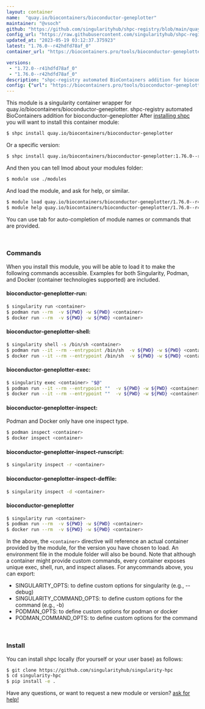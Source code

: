 ```yaml
---
layout: container
name:  "quay.io/biocontainers/bioconductor-geneplotter"
maintainer: "@vsoch"
github: "https://github.com/singularityhub/shpc-registry/blob/main/quay.io/biocontainers/bioconductor-geneplotter/container.yaml"
config_url: "https://raw.githubusercontent.com/singularityhub/shpc-registry/main/quay.io/biocontainers/bioconductor-geneplotter/container.yaml"
updated_at: "2023-05-19 03:12:37.375923"
latest: "1.76.0--r42hdfd78af_0"
container_url: "https://biocontainers.pro/tools/bioconductor-geneplotter"

versions:
 - "1.72.0--r41hdfd78af_0"
 - "1.76.0--r42hdfd78af_0"
description: "shpc-registry automated BioContainers addition for bioconductor-geneplotter"
config: {"url": "https://biocontainers.pro/tools/bioconductor-geneplotter", "maintainer": "@vsoch", "description": "shpc-registry automated BioContainers addition for bioconductor-geneplotter", "latest": {"1.76.0--r42hdfd78af_0": "sha256:046ff86ff260f35aca16ef4a8bfbd9df936459cb6863e0784df5821550682a80"}, "tags": {"1.72.0--r41hdfd78af_0": "sha256:c8e2f7c835d703fd2acc94d3301eeb3054481bf2499ca27e7cf9ac03bb1fb4c1", "1.76.0--r42hdfd78af_0": "sha256:046ff86ff260f35aca16ef4a8bfbd9df936459cb6863e0784df5821550682a80"}, "docker": "quay.io/biocontainers/bioconductor-geneplotter"}
---
```


This module is a singularity container wrapper for quay.io/biocontainers/bioconductor-geneplotter.
shpc-registry automated BioContainers addition for bioconductor-geneplotter
After [installing shpc](#install) you will want to install this container module:


```bash
$ shpc install quay.io/biocontainers/bioconductor-geneplotter
```

Or a specific version:

```bash
$ shpc install quay.io/biocontainers/bioconductor-geneplotter:1.76.0--r42hdfd78af_0
```

And then you can tell lmod about your modules folder:

```bash
$ module use ./modules
```

And load the module, and ask for help, or similar.

```bash
$ module load quay.io/biocontainers/bioconductor-geneplotter/1.76.0--r42hdfd78af_0
$ module help quay.io/biocontainers/bioconductor-geneplotter/1.76.0--r42hdfd78af_0
```

You can use tab for auto-completion of module names or commands that are provided.

<br>

### Commands

When you install this module, you will be able to load it to make the following commands accessible.
Examples for both Singularity, Podman, and Docker (container technologies supported) are included.

#### bioconductor-geneplotter-run:

```bash
$ singularity run <container>
$ podman run --rm  -v ${PWD} -w ${PWD} <container>
$ docker run --rm  -v ${PWD} -w ${PWD} <container>
```

#### bioconductor-geneplotter-shell:

```bash
$ singularity shell -s /bin/sh <container>
$ podman run --it --rm --entrypoint /bin/sh  -v ${PWD} -w ${PWD} <container>
$ docker run --it --rm --entrypoint /bin/sh  -v ${PWD} -w ${PWD} <container>
```

#### bioconductor-geneplotter-exec:

```bash
$ singularity exec <container> "$@"
$ podman run --it --rm --entrypoint ""  -v ${PWD} -w ${PWD} <container> "$@"
$ docker run --it --rm --entrypoint ""  -v ${PWD} -w ${PWD} <container> "$@"
```

#### bioconductor-geneplotter-inspect:

Podman and Docker only have one inspect type.

```bash
$ podman inspect <container>
$ docker inspect <container>
```

#### bioconductor-geneplotter-inspect-runscript:

```bash
$ singularity inspect -r <container>
```

#### bioconductor-geneplotter-inspect-deffile:

```bash
$ singularity inspect -d <container>
```



#### bioconductor-geneplotter

```bash
$ singularity run <container>
$ podman run --rm  -v ${PWD} -w ${PWD} <container>
$ docker run --rm  -v ${PWD} -w ${PWD} <container>
```


In the above, the `<container>` directive will reference an actual container provided
by the module, for the version you have chosen to load. An environment file in the
module folder will also be bound. Note that although a container
might provide custom commands, every container exposes unique exec, shell, run, and
inspect aliases. For anycommands above, you can export:

 - SINGULARITY_OPTS: to define custom options for singularity (e.g., --debug)
 - SINGULARITY_COMMAND_OPTS: to define custom options for the command (e.g., -b)
 - PODMAN_OPTS: to define custom options for podman or docker
 - PODMAN_COMMAND_OPTS: to define custom options for the command

<br>

### Install

You can install shpc locally (for yourself or your user base) as follows:

```bash
$ git clone https://github.com/singularityhub/singularity-hpc
$ cd singularity-hpc
$ pip install -e .
```

Have any questions, or want to request a new module or version? [ask for help!](https://github.com/singularityhub/singularity-hpc/issues)
